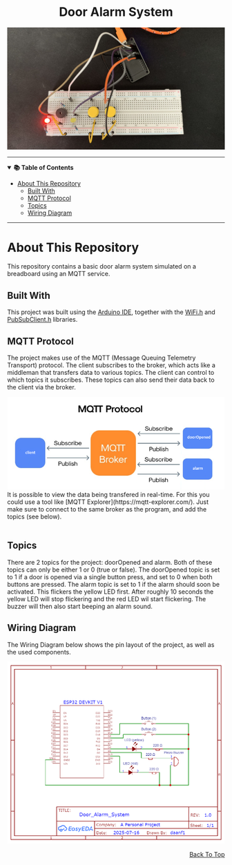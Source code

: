 <!-- Navigable Item -->
<a id="readme-top"></a>

<!-- General Information -->
<div align="center">
  <h1 align="center">Door Alarm System</h1>
  <img width="600" src="https://github.com/DaanF1/Door_Alarm_System/blob/main/Images/Breadboard_Setup.jpeg"/>
</div>

<!-- Divider -->
___

<!-- Table Of Contents -->
<details open>
 <summary><strong>📚 Table of Contents</strong></summary>
  
- [About This Repository](#about-this-repository)<br>
   - [Built With](#built-with)<br>
   - [MQTT Protocol](#mqtt-protocol)<br>
   - [Topics](#topics)<br>
   - [Wiring Diagram](#wiring-diagram)<br>
</details>

<!-- Divider -->
___

<!-- About This Repository -->
# About This Repository
This repository contains a basic door alarm system simulated on a breadboard using an MQTT service.

<!-- Built With -->
## Built With
This project was built using the [Arduino IDE](https://www.arduino.cc/en/software/), together with the [WiFi.h](https://github.com/arduino-libraries/WiFi/tree/master) and [PubSubClient.h](https://github.com/knolleary/pubsubclient) libraries.

<!-- Details -->
## MQTT Protocol
The project makes use of the MQTT (Message Queuing Telemetry Transport) protocol. The client subscribes to the broker, which acts like a middleman that transfers data to various topics. The client can control to which topics it subscribes. These topics can also send their data back to the client via the broker.
<div align="center">
  <img width="700" src="https://github.com/DaanF1/Door_Alarm_System/blob/main/Images/MQTT_Architecture.png"/>
</div>
It is possible to view the data being transfered in real-time. For this you could use a tool like [MQTT Explorer](https://mqtt-explorer.com/). Just make sure to connect to the same broker as the program, and add the topics (see below).
<div align="center">
  <img width="350" src=""/>
  <img width="350" src=""/>
</div>

## Topics
There are 2 topics for the project: doorOpened and alarm. Both of these topics can only be either 1 or 0 (true or false). The doorOpened topic is set to 1 if a door is opened via a single button press, and set to 0 when both buttons are pressed. The alarm topic is set to 1 if the alarm should soon be activated. This flickers the yellow LED first. After roughly 10 seconds the yellow LED will stop flickering and the red LED wil start flickering. The buzzer will then also start beeping an alarm sound.

## Wiring Diagram
The Wiring Diagram below shows the pin layout of the project, as well as the used components.
<div align="center">
  <img width="700" src="https://github.com/DaanF1/Door_Alarm_System/blob/main/Images/Schematic_Door_Alarm_System.png"/>
</div>

<!-- Back To Top -->
<p align="right"><a href="#readme-top">Back To Top</a></p>
